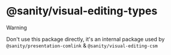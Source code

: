 # @sanity/visual-editing-types

> [!WARNING]  
> Don't use this package directly, it's an internal package used by `@sanity/presentation-comlink` & `@sanity/visual-editing-csm`

